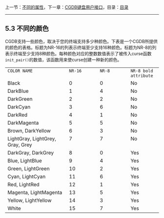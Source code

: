 上一节：[不同的属性](<5.2.md>)，下一章：[CGDB键盘用户接口](<6.0.md>)，目录：[目录](<SUMMARY.md>)

----------

5.3 不同的颜色
--------------

CGDB支持一些颜色，取决于您的终端支持多少种颜色。下表是一个CGDB所提供的颜色的表格。标题为NR-16的列表示终端至少支持16种颜色。标题为NR-8的列表示终端至少支持8种颜色。每种颜色对应的整数数值表示了被传入curse函数`init_pair()`的数值，该函数用来使curse创建一种新的颜色。

<table summary=""><tbody><tr align="left"><td valign="top" width="40%"><code>COLOR NAME</code>
</td><td valign="top" width="20%"><code>NR-16</code>
</td><td valign="top" width="20%"><code>NR-8</code>
</td><td valign="top" width="20%"><code>NR-8 bold attribute</code>
<br></td></tr><tr align="left"><td valign="top" width="40%">Black
</td><td valign="top" width="20%">0
</td><td valign="top" width="20%">0
</td><td valign="top" width="20%">No
<br></td></tr><tr align="left"><td valign="top" width="40%">DarkBlue
</td><td valign="top" width="20%">1
</td><td valign="top" width="20%">4
</td><td valign="top" width="20%">No
<br></td></tr><tr align="left"><td valign="top" width="40%">DarkGreen
</td><td valign="top" width="20%">2
</td><td valign="top" width="20%">2
</td><td valign="top" width="20%">No
<br></td></tr><tr align="left"><td valign="top" width="40%">DarkCyan
</td><td valign="top" width="20%">3
</td><td valign="top" width="20%">6
</td><td valign="top" width="20%">No
<br></td></tr><tr align="left"><td valign="top" width="40%">DarkRed
</td><td valign="top" width="20%">4
</td><td valign="top" width="20%">1
</td><td valign="top" width="20%">No
<br></td></tr><tr align="left"><td valign="top" width="40%">DarkMagenta
</td><td valign="top" width="20%">5
</td><td valign="top" width="20%">5
</td><td valign="top" width="20%">No
<br></td></tr><tr align="left"><td valign="top" width="40%">Brown, DarkYellow
</td><td valign="top" width="20%">6
</td><td valign="top" width="20%">3
</td><td valign="top" width="20%">No
<br></td></tr><tr align="left"><td valign="top" width="40%">LightGray, LightGrey, Gray, Grey
</td><td valign="top" width="20%">7
</td><td valign="top" width="20%">7
</td><td valign="top" width="20%">No
<br></td></tr><tr align="left"><td valign="top" width="40%">DarkGray, DarkGrey
</td><td valign="top" width="20%">8
</td><td valign="top" width="20%">0
</td><td valign="top" width="20%">Yes
<br></td></tr><tr align="left"><td valign="top" width="40%">Blue, LightBlue
</td><td valign="top" width="20%">9
</td><td valign="top" width="20%">4
</td><td valign="top" width="20%">Yes
<br></td></tr><tr align="left"><td valign="top" width="40%">Green, LightGreen
</td><td valign="top" width="20%">10
</td><td valign="top" width="20%">2
</td><td valign="top" width="20%">Yes
<br></td></tr><tr align="left"><td valign="top" width="40%">Cyan, LightCyan
</td><td valign="top" width="20%">11
</td><td valign="top" width="20%">6
</td><td valign="top" width="20%">Yes
<br></td></tr><tr align="left"><td valign="top" width="40%">Red, LightRed
</td><td valign="top" width="20%">12
</td><td valign="top" width="20%">1
</td><td valign="top" width="20%">Yes
<br></td></tr><tr align="left"><td valign="top" width="40%">Magenta, LightMagenta
</td><td valign="top" width="20%">13
</td><td valign="top" width="20%">5
</td><td valign="top" width="20%">Yes
<br></td></tr><tr align="left"><td valign="top" width="40%">Yellow, LightYellow
</td><td valign="top" width="20%">14
</td><td valign="top" width="20%">3
</td><td valign="top" width="20%">Yes
<br></td></tr><tr align="left"><td valign="top" width="40%">White
</td><td valign="top" width="20%">15
</td><td valign="top" width="20%">7
</td><td valign="top" width="20%">Yes
   <br></td></tr></tbody></table>
